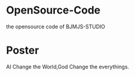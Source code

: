 # OpenSource-Code
the opensource code of BJMJS-STUDIO
# Poster
AI Change the World,God Change the everythings.
